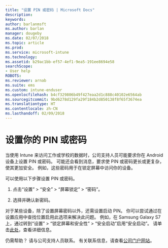 ```yaml
---
title: "设置 PIN 或密码 | Microsoft Docs"
description: 
keywords: 
author: barlanmsft
ms.author: barlan
manager: dougeby
ms.date: 02/07/2018
ms.topic: article
ms.prod: 
ms.service: microsoft-intune
ms.technology: 
ms.assetid: b29ac1bb-ef57-4ef1-9ea5-191ee8694e58
searchScope:
- User help
ROBOTS: 
ms.reviewer: arnab
ms.suite: ems
ms.custom: intune-enduser
ms.openlocfilehash: b4cf329806b49f427eaa2d1c888c40102e6564ab
ms.sourcegitcommit: 9bd6278d129fa29f184b2d850138f8f65f3674ea
ms.translationtype: HT
ms.contentlocale: zh-CN
ms.lasthandoff: 02/09/2018
---
```

# <a name="set-your-pin-or-password"></a>设置你的 PIN 或密码

当使用 Intune 来访问工作或学校的数据时，公司支持人员可能要求你在 Android 设备上设置 PIN 或密码。 可能还会看到消息，要求使 PIN 或密码更长或更复杂，使其更加安全。 例如，这些密码用于在锁定屏幕中访问你的设备。

可以使用以下步骤设置 PIN 或密码。

1.  点击“设置” > “安全” > “屏幕锁定” > “密码”。

2.  选择并确认新密码。

对于某些设备，除了设置屏幕密码以外，还需设置启动 PIN。 你可以尝试通过在设置应用中查找位置启用此选项来解决此问题。 例如，在 Samsung Galaxy S7 上，通过转到“设置” > “锁定屏幕和安全性” > “安全启动”启用“安全启动”。 请单击[此处](/intune-user-help/your-device-appears-encrypted-but-cp-says-otherwise-android)，查看详细信息。 

仍需帮助？ 请与公司支持人员联系。 有关联系信息，请查看[公司门户网站](https://portal.manage.microsoft.com#HelpDeskDialog)。
